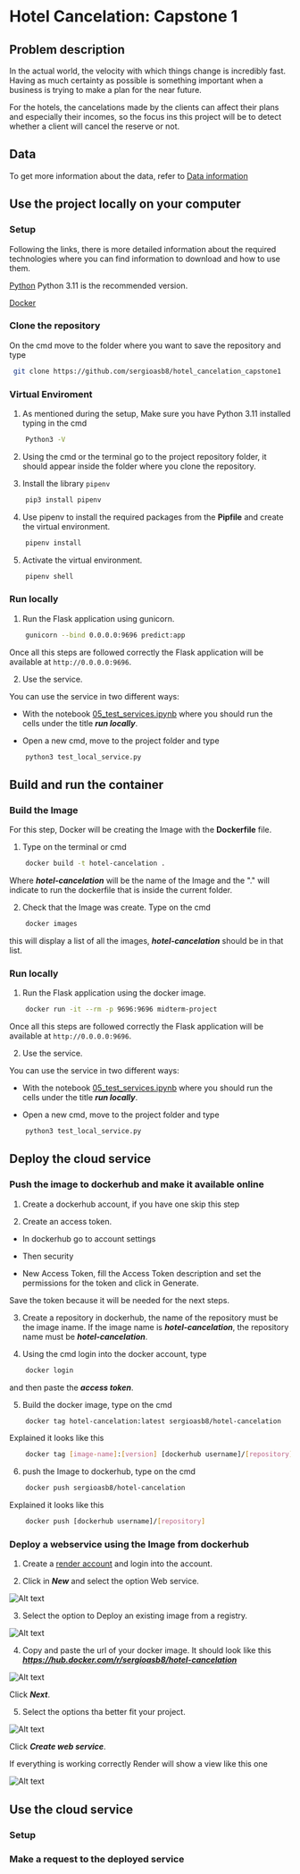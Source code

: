 # Hotel Cancelation: Capstone 1


## Problem description

In the actual world, the velocity with which things change is incredibly fast. Having as much certainty as possible is something important when a business is trying to make a plan for the near future.

For the hotels, the cancelations made by the clients can affect their plans and especially their incomes, so the focus ins this project will be to detect whether a client will cancel the reserve or not.

## Data

To get more information about the data, refer to [Data information](https://www.kaggle.com/datasets/ahsan81/hotel-reservations-classification-dataset)


## Use the project locally on your computer

### Setup

Following the links, there is more detailed information about the required technologies where you can find information to download and how to use them.

[Python](https://www.python.org/) Python 3.11 is the recommended version.

[Docker](https://www.docker.com/)

### Clone the repository

On the cmd move to the folder where you want to save the repository and type

```bash
 git clone https://github.com/sergioasb8/hotel_cancelation_capstone1
```

### Virtual Enviroment

1. As mentioned during the setup, Make sure you have Python 3.11 installed typing in the cmd

```bash
    Python3 -V
```

2. Using the cmd or the terminal go to the project repository folder, it should appear inside the folder where you clone the repository.

3. Install the library ```pipenv```

```bash
    pip3 install pipenv
```

4. Use pipenv to install the required packages from the **Pipfile** and create the virtual environment.

```bash
    pipenv install
```

5. Activate the virtual environment.

```bash
    pipenv shell
```


### Run locally

1. Run the Flask application using gunicorn.

```bash
    gunicorn --bind 0.0.0.0:9696 predict:app
```

Once all this steps are followed correctly the Flask application will be available at ```http://0.0.0.0:9696```.

2. Use the service.

You can use the service in two different ways:
    
* With the notebook [05_test_services.ipynb](https://github.com/sergioasb8/hotel_cancelation_capstone1/blob/main/notebooks/05_test_services.ipynb) where you should run the cells under the title ***run locally***.

* Open a new cmd, move to the project folder and type 
```bash
    python3 test_local_service.py
```


## Build and run the container

### Build the Image


For this step, Docker will be creating the Image with the **Dockerfile** file.

1. Type on the terminal or cmd

```bash
    docker build -t hotel-cancelation .
```

Where ***hotel-cancelation*** will be the name of the Image and the "." will indicate to run the dockerfile that is inside the current folder.

2. Check that the Image was create. Type on the cmd

```bash
    docker images
```

this will display a list of all the images, ***hotel-cancelation*** should be in that list.

### Run locally

1. Run the Flask application using the docker image.

```bash
    docker run -it --rm -p 9696:9696 midterm-project
```

Once all this steps are followed correctly the Flask application will be available at ```http://0.0.0.0:9696```.

2. Use the service.

You can use the service in two different ways:
    
* With the notebook [05_test_services.ipynb](https://github.com/sergioasb8/hotel_cancelation_capstone1/blob/main/notebooks/05_test_services.ipynb) where you should run the cells under the title ***run locally***.

* Open a new cmd, move to the project folder and type 
```bash
    python3 test_local_service.py
```

## Deploy the cloud service


### Push the image to dockerhub and make it available online

1. Create a dockerhub account, if you have one skip this step

2. Create an access token.

* In dockerhub go to account settings

* Then security

* New Access Token, fill the Access Token description and set the permissions for the token and click in Generate.

Save the token because it will be needed for the next steps.

3. Create a repository in dockerhub, the name of the repository must be the image iname. If the image name is ***hotel-cancelation***, the repository name must be ***hotel-cancelation***.

4. Using the cmd login into the docker account, type 

```bash
    docker login
```

and then paste the ***access token***.

5. Build the docker image, type on the cmd

```bash
    docker tag hotel-cancelation:latest sergioasb8/hotel-cancelation
```

Explained it looks like this 
```bash
    docker tag [image-name]:[version] [dockerhub username]/[repository]
```

6. push the Image to dockerhub, type on the cmd

```bash
    docker push sergioasb8/hotel-cancelation
```

Explained it looks like this 
```bash
    docker push [dockerhub username]/[repository]
```

### Deploy a webservice using the Image from dockerhub

1. Create a [render account](https://render.com/) and login into the account.

2. Click in ***New*** and select the option Web service.

![Alt text](image.png)

3. Select the option to Deploy an existing image from a registry.

![Alt text](image-3.png)


4. Copy and paste the url of your docker image. It should look like this ***https://hub.docker.com/r/sergioasb8/hotel-cancelation***

![Alt text](image-1.png)

Click ***Next***.

5. Select the options tha better fit your project.

![Alt text](image-2.png)

Click ***Create web service***.

If everything is working correctly Render will show a view like this one

![Alt text](image-4.png)


## Use the cloud service

### Setup



### Make a request to the deployed service




